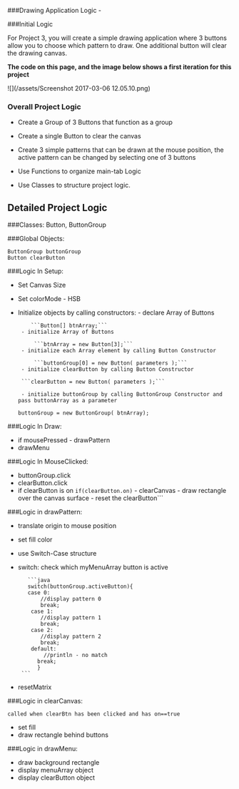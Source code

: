 ###Drawing Application Logic - 

###Initial Logic

For Project 3, you will create a simple drawing application where 3 buttons allow you to choose which pattern to draw. One additional button will clear the drawing canvas.  

**The code on this page, and the image below shows a first iteration for this project**


![](/assets/Screenshot 2017-03-06 12.05.10.png)

### Overall Project Logic


- Create a Group of 3 Buttons that function as a group

- Create a single Button to clear the canvas

- Create 3 simple patterns that can be drawn at the mouse position, the active pattern can be changed by selecting one of 3 buttons

- Use Functions to organize main-tab Logic
- Use Classes to structure project logic.

## Detailed Project Logic

###Classes:  Button, ButtonGroup
    
###Global Objects:

    ButtonGroup buttonGroup
    Button clearButton
    
###Logic In Setup:  

- Set Canvas Size
- Set colorMode - HSB
- Initialize objects by calling constructors:
       - declare Array of Buttons 
       
          ```Button[] btnArray;``` 
       - initialize Array of Buttons
       
           ```btnArray = new Button[3];```
       - initialize each Array element by calling Button Constructor
           
           ```buttonGroup[0] = new Button( parameters );```
       - initialize clearButton by calling Button Constructor
       
       ```clearButton = new Button( parameters );```
       
       - initialize buttonGroup by calling ButtonGroup Constructor and pass buttonArray as a parameter
       
     ```buttonGroup = new ButtonGroup( btnArray);```
    
###Logic In Draw:
- if mousePressed
        - drawPattern
- drawMenu
    
###Logic In MouseClicked:
    
- buttonGroup.click
- clearButton.click
- if clearButton is on ```if(clearButton.on)```
       - clearCanvas - draw rectangle over the canvas surface
       - reset the clearButton```
 
###Logic in drawPattern:
- translate origin to mouse position
- set fill color
- use Switch-Case structure
- switch: check which myMenuArray button is active
         
         ```java
         switch(buttonGroup.activeButton){
         case 0:
             //display pattern 0
             break;
          case 1:
             //display pattern 1
             break;
          case 2:
             //display pattern 2
             break;
          default:
              //println - no match
            break;
            }
       ```
       
- resetMatrix
          
          
 ###Logic in clearCanvas:
 
    called when clearBtn has been clicked and has on==true
    
 - set fill
 - draw rectangle behind buttons
 
 ###Logic in drawMenu:
 
-  draw background rectangle
-  display menuArray object
-  display clearButton object 
    
     
 
   
 